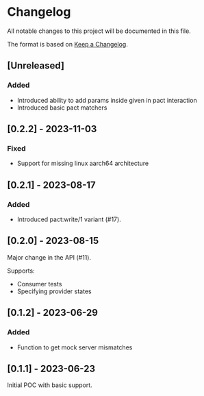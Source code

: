# Changelog

All notable changes to this project will be documented in this file.

The format is based on [Keep a Changelog](https://keepachangelog.com/en/1.0.0/).

## [Unreleased]

### Added

- Introduced ability to add params inside given in pact interaction
- Introduced basic pact matchers


## [0.2.2] - 2023-11-03

### Fixed
- Support for missing linux aarch64 architecture


## [0.2.1] - 2023-08-17

### Added

- Introduced pact:write/1 variant (#17).


## [0.2.0] - 2023-08-15

Major change in the API (#11).

Supports:
- Consumer tests
- Specifying provider states


## [0.1.2] - 2023-06-29

### Added

- Function to get mock server mismatches


## [0.1.1] - 2023-06-23

Initial POC with basic support.
